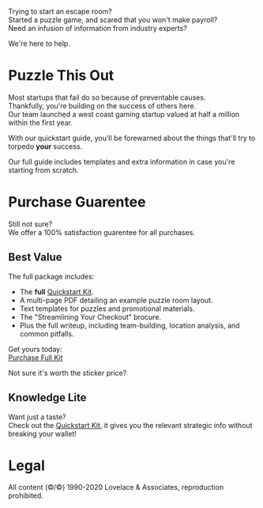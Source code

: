 Trying to start an escape room?  
Started a puzzle game, and scared that you won't make payroll?  
Need an infusion of information from industry experts?

We're here to help.

# Puzzle This Out
Most startups that fail do so because of preventable causes.  
Thankfully, you're building on the success of others here.  
Our team launched a west coast gaming startup valued at half a million within the first year.

With our quickstart guide, you'll be forewarned about the things that'll try to torpedo **your** success.

Our full guide includes templates and extra information in case you're starting from scratch.

# Purchase Guarentee
Still not sure?  
We offer a 100% satisfaction guarentee for all purchases.  

## Best Value
The full package includes:
- The **full** [Quickstart Kit](/quickstart).  
- A multi-page PDF detailing an example puzzle room layout.  
- Text templates for puzzles and promotional materials.
- The "Streamlining Your Checkout" brocure.
- Plus the full writeup, including team-building, location analysis, and common pitfalls.

Get yours today:  
[Purchase Full Kit](/full)

Not sure it's worth the sticker price?  


## Knowledge Lite
Want just a taste?  
Check out the [Quickstart Kit](/quickstart), it gives you the relevant strategic info without breaking your wallet!

# Legal
All content (&copy;/©) 1990-2020 Lovelace & Associates, reproduction prohibited.
